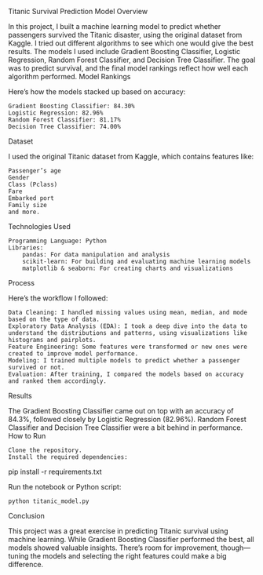 Titanic Survival Prediction Model
Overview

In this project, I built a machine learning model to predict whether passengers survived the Titanic disaster, using the original dataset from Kaggle. I tried out different algorithms to see which one would give the best results. The models I used include Gradient Boosting Classifier, Logistic Regression, Random Forest Classifier, and Decision Tree Classifier. The goal was to predict survival, and the final model rankings reflect how well each algorithm performed.
Model Rankings

Here’s how the models stacked up based on accuracy:

    Gradient Boosting Classifier: 84.30%
    Logistic Regression: 82.96%
    Random Forest Classifier: 81.17%
    Decision Tree Classifier: 74.00%

Dataset

I used the original Titanic dataset from Kaggle, which contains features like:

    Passenger’s age
    Gender
    Class (Pclass)
    Fare
    Embarked port
    Family size
    and more.

Technologies Used

    Programming Language: Python
    Libraries:
        pandas: For data manipulation and analysis
        scikit-learn: For building and evaluating machine learning models
        matplotlib & seaborn: For creating charts and visualizations

Process

Here’s the workflow I followed:

    Data Cleaning: I handled missing values using mean, median, and mode based on the type of data.
    Exploratory Data Analysis (EDA): I took a deep dive into the data to understand the distributions and patterns, using visualizations like histograms and pairplots.
    Feature Engineering: Some features were transformed or new ones were created to improve model performance.
    Modeling: I trained multiple models to predict whether a passenger survived or not.
    Evaluation: After training, I compared the models based on accuracy and ranked them accordingly.

Results

The Gradient Boosting Classifier came out on top with an accuracy of 84.3%, followed closely by Logistic Regression (82.96%). Random Forest Classifier and Decision Tree Classifier were a bit behind in performance.
How to Run

    Clone the repository.
    Install the required dependencies:

pip install -r requirements.txt

Run the notebook or Python script:

    python titanic_model.py

Conclusion

This project was a great exercise in predicting Titanic survival using machine learning. While Gradient Boosting Classifier performed the best, all models showed valuable insights. There’s room for improvement, though—tuning the models and selecting the right features could make a big difference.
